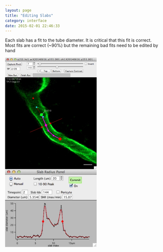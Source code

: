 ```yaml
---
layout: page
title: "Editing Slabs"
category: interface
date: 2015-02-01 22:46:33
---
```


Each slab has a fit to the tube diameter. It is critical that this fit is correct. Most fits are correct (~90%) but the remaining bad fits need to be edited by hand  

<IMG SRC="../images/edit_slab_example1.jpg" ALIGN="LEFT" WIDTH="300">
&nbsp;
<IMG SRC="../images/edit_slab_example_2.jpg" ALIGN="LEFT" WIDTH="300">

